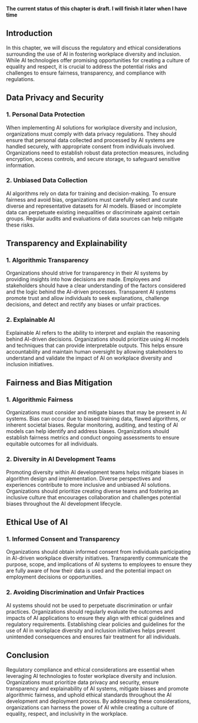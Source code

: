 **The current status of this chapter is draft. I will finish it later when I have time**

Introduction
------------

In this chapter, we will discuss the regulatory and ethical considerations surrounding the use of AI in fostering workplace diversity and inclusion. While AI technologies offer promising opportunities for creating a culture of equality and respect, it is crucial to address the potential risks and challenges to ensure fairness, transparency, and compliance with regulations.

Data Privacy and Security
-------------------------

### 1. Personal Data Protection

When implementing AI solutions for workplace diversity and inclusion, organizations must comply with data privacy regulations. They should ensure that personal data collected and processed by AI systems are handled securely, with appropriate consent from individuals involved. Organizations need to establish robust data protection measures, including encryption, access controls, and secure storage, to safeguard sensitive information.

### 2. Unbiased Data Collection

AI algorithms rely on data for training and decision-making. To ensure fairness and avoid bias, organizations must carefully select and curate diverse and representative datasets for AI models. Biased or incomplete data can perpetuate existing inequalities or discriminate against certain groups. Regular audits and evaluations of data sources can help mitigate these risks.

Transparency and Explainability
-------------------------------

### 1. Algorithmic Transparency

Organizations should strive for transparency in their AI systems by providing insights into how decisions are made. Employees and stakeholders should have a clear understanding of the factors considered and the logic behind the AI-driven processes. Transparent AI systems promote trust and allow individuals to seek explanations, challenge decisions, and detect and rectify any biases or unfair practices.

### 2. Explainable AI

Explainable AI refers to the ability to interpret and explain the reasoning behind AI-driven decisions. Organizations should prioritize using AI models and techniques that can provide interpretable outputs. This helps ensure accountability and maintain human oversight by allowing stakeholders to understand and validate the impact of AI on workplace diversity and inclusion initiatives.

Fairness and Bias Mitigation
----------------------------

### 1. Algorithmic Fairness

Organizations must consider and mitigate biases that may be present in AI systems. Bias can occur due to biased training data, flawed algorithms, or inherent societal biases. Regular monitoring, auditing, and testing of AI models can help identify and address biases. Organizations should establish fairness metrics and conduct ongoing assessments to ensure equitable outcomes for all individuals.

### 2. Diversity in AI Development Teams

Promoting diversity within AI development teams helps mitigate biases in algorithm design and implementation. Diverse perspectives and experiences contribute to more inclusive and unbiased AI solutions. Organizations should prioritize creating diverse teams and fostering an inclusive culture that encourages collaboration and challenges potential biases throughout the AI development lifecycle.

Ethical Use of AI
-----------------

### 1. Informed Consent and Transparency

Organizations should obtain informed consent from individuals participating in AI-driven workplace diversity initiatives. Transparently communicate the purpose, scope, and implications of AI systems to employees to ensure they are fully aware of how their data is used and the potential impact on employment decisions or opportunities.

### 2. Avoiding Discrimination and Unfair Practices

AI systems should not be used to perpetuate discrimination or unfair practices. Organizations should regularly evaluate the outcomes and impacts of AI applications to ensure they align with ethical guidelines and regulatory requirements. Establishing clear policies and guidelines for the use of AI in workplace diversity and inclusion initiatives helps prevent unintended consequences and ensures fair treatment for all individuals.

Conclusion
----------

Regulatory compliance and ethical considerations are essential when leveraging AI technologies to foster workplace diversity and inclusion. Organizations must prioritize data privacy and security, ensure transparency and explainability of AI systems, mitigate biases and promote algorithmic fairness, and uphold ethical standards throughout the AI development and deployment process. By addressing these considerations, organizations can harness the power of AI while creating a culture of equality, respect, and inclusivity in the workplace.
